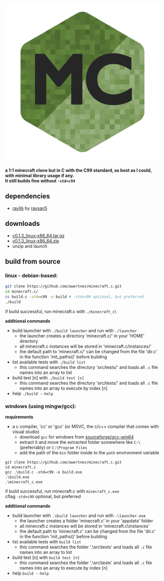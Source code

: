 <h1 align="center">
  <img src="resources/logo/512x512.png" alt="minecraft.c">
</h1>

**a 1:1 minecraft clone but in C with the C99 standard, as best as I could, with minimal library usage if any.\
It still builds fine without `-std=c99`**

## dependencies
- [raylib](https://github.com/raysan5/raylib) by [raysan5](https://github.com/raysan5)


## downloads
- [v0.1.3_linux-x86_64.tar.gz](https://github.com/awertnex/minecraft.c/releases/download/v0.1.3/minecraft_c-v0.1.3_linux-x86_64.tar.gz)
- [v0.1.3_linux-x86_64.zip](https://github.com/awertnex/minecraft.c/releases/download/v0.1.3/minecraft_c-v0.1.3_linux-x86_64.zip)
- unzip and launch


## build from source

### linux - debian-based:
```bash
git clone https://github.com/awertnex/minecraft.c.git
cd minecraft.c/
cc build.c -std=c99 -o build # -std=c99 optional, but preferred
./build
```
if build successful, run minecraft.c with `./minecraft_c`\

**additional commands**
- build launcher with `./build launcher` and run with `./launcher`
    - the launcher creates a directory 'minecraft.c/' in your 'HOME' directory
    - all minecraft.c instances will be stored in 'minecraft.c/instances/'
    - the default path to 'minecraft.c/' can be changed from the file 'dir.c' in the function 'init_paths()' before building
- list available tests with `./build list`
    - this command searches the directory 'src/tests/' and loads all `.c` file names into an array to list
- build test [n] with `./build test [n]`
    - this command searches the directory 'src/tests/' and loads all `.c` file names into an array to execute by index [n]
- help `./build --help`


### windows (using mingw/gcc):

**requirements**
- a c compiler, 'cc' or 'gcc' (or MSVC, the c/c++ compiler that comes with visual studio)
    - download `gcc` for windows from [sourceforge/gcc-win64](https://www.sourceforge.net/projects/gcc-win64/)
    - extract it and move the extracted folder somewhere like `C:\` (preferrably) or `C:\Program Files`
    - add the path of the `bin` folder inside to the `path` environment variable

```command
git clone https://github.com/awertnex/minecraft.c.git
cd minecraft.c
gcc .\build.c -std=c99 -o build.exe
.\build.exe
.\minecraft_c.exe
```
if build successful, run minecraft.c with `minecraft_c.exe`\
cflag `-std=c99` optional, but preferred

**additional commands**
- build launcher with `.\build launcher` and run with `.\launcher.exe`
    - the launcher creates a folder 'minecraft.c' in your 'appdata' folder
    - all minecraft.c instances will be stored in 'minecraft.c\instances'
    - the default path to 'minecraft.c' can be changed from the file 'dir.c' in the function 'init_paths()' before building
- list available tests with `build list`
    - this command searches the folder '.\src\tests' and loads all `.c` file names into an array to list
- build test [n] with `build test [n]`
    - this command searches the folder '.\src\tests' and loads all `.c` file names into an array to execute by index [n]
- help `build --help`
